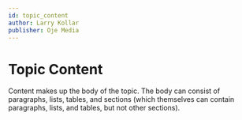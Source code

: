 ```yaml
---
id: topic_content
author: Larry Kollar
publisher: Oje Media
---
```


# Topic Content

Content makes up the body of the topic.
The body can consist of paragraphs, lists, tables, and sections
(which themselves can contain paragraphs, lists, and tables, but not other sections).
